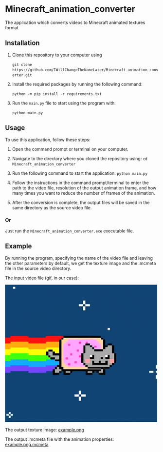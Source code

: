 # Minecraft_animation_converter

The application which converts videos to Minecraft animated textures format.

## Installation

1. Clone this repository to your computer using

   `git clone https://github.com/IWillChangeTheNameLater/Minecraft_animation_converter.git`
   
2. Install the required packages by running the following command:
   
   `python -m pip install -r requirements.txt`
   
3. Run the `main.py` file to start using the program with:
   
   `python main.py`

## Usage

To use this application, follow these steps:

1. Open the command prompt or terminal on your computer.
2. Navigate to the directory where you cloned the repository using: 
   `cd Minecraft_animation_converter`
   
4. Run the following command to start the application: 
   `python main.py`
   
6. Follow the instructions in the command prompt/terminal to enter the path to the video file, resolution of the output
   animation frame, and how many times you want to reduce the number of frames of the animation.
5. After the conversion is complete, the output files will be saved in the same directory as the source video file.

### Or

Just run the `Minecraft_animation_converter.exe` executable file.

## Example

By running the program, specifying the name of the video file and
leaving the other parameters by default,
we get the texture image and the .mcmeta file
in the source video directory.

The input video file (gif, in our case):

![example.gif](example.gif)

The output texture image:
[example.png](example.png)

The output .mcmeta file with the animation properties:
[example.png.mcmeta](example.png.mcmeta)

